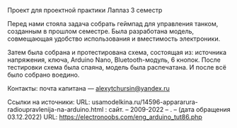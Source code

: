 Проект для проектной практики Лаплаз 3 семестр

Перед нами стояла задача собрать геймпад для управления танком, созданным в прошлом семестре. Была разработана модель, совмещающая удобство использования и вместимость электроники.

Затем была собрана и протестирована схема, состоящая из: источника напряжения, ключа, Arduino Nano, Bluetooth-модуль, 6 кнопок. После тестировки схема была спаяна, модель была распечатана. И после всё было собрано воедино.

Контакты:
почта капитана — alexytchursin@yandex.ru

Ссылки на источники: 
URL: usamodelkina.ru/14596-appararura-radioupravlenija-na-arduino.html : сайт. – 2009-2022 – . – (дата обращения 03.12.2022)
URL: https://electronoobs.com/eng_arduino_tut86.php
